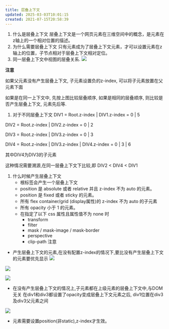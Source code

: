 ```yaml
---
title: 层叠上下文
updated: 2025-03-03T10:01:15
created: 2021-07-15T20:58:39
---
```


1.  什么是层叠上下文
层叠上下文是一个网页元素在三维空间中的概念，是元素在z轴上的一个相对位置的描述。
1.  为什么需要层叠上下文
只有元素成为了层叠上下文元素，才可以设置元素在z轴上的位置，子节点相对于层叠上下文相对定位。
1.  同一层叠上下文中视图的层叠关系.
![](C:\Users\hvgub\AppData\Local\Temp\第一笔记本\pandoc/media/image1.png)

**注意**

如果父元素没有产生层叠上下文, 子元素设置负的z-index, 可以将子元素放置在父元素下面

如果是在同一上下文中, 先按上图比较层叠顺序, 如果是相同的层叠顺序, 则比较是否产生层叠上下文, 元素先后等.

1.  对于不同层叠上下文
DIV1 = Root.z-index \| DIV1.z-index = 0 \| 5

DIV2 = Root.z-index \| DIV2.z-index = 0 \| 2

DIV3 = Root.z-index \| DIV3.z-index = 0 \| 3

DIV4 = Root.z-index \| DIV3.z-index \| DIV4.z-index = 0 \| 3 \| 6

其中DIV4为DIV3的子元素

这种情况需要溯源,在同一层叠上下文下比较,即 DIV2 \< DIV4 \< DIV1

1.  什么时候产生层叠上下文
    - 根标签会产生一个层叠上下文
    - position 是 absolute 或者 relative 并且 z-index 不为 auto 的元素。
    - position 是 fixed 或者 sticky 的元素。
    - 所有 flex container/grid (display属性)的 z-index 不为 auto 的子元素
    - 所有 opacity 小于 1 的元素。
    - 在指定了以下 css 属性且属性值不为 none 时
      - transform
      - filter
      - mask / mask-image / mask-border
      - perspective
      - clip-path
注意
- 产生层叠上下文的元素,在没有配置z-index的情况下,要比没有产生层叠上下文的元素要优先显示
![](C:\Users\hvgub\AppData\Local\Temp\第一笔记本\pandoc/media/image2.png)

![](C:\Users\hvgub\AppData\Local\Temp\第一笔记本\pandoc/media/image3.png)

![](C:\Users\hvgub\AppData\Local\Temp\第一笔记本\pandoc/media/image4.png)

- 在没有产生层叠上下文的情况上,子元素都在上级元素的层叠上下文中,与DOM无关
在div1和div3都设置了opacity变成层叠上下文元素之后, div1位置在div3及div3父元素之间

![](C:\Users\hvgub\AppData\Local\Temp\第一笔记本\pandoc/media/image5.png)
- 元素需要设置position(非static),z-index才生效。
